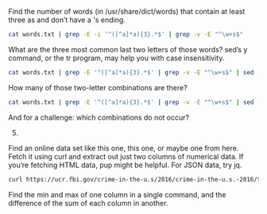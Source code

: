 Find the number of words (in /usr/share/dict/words) that contain at least three as and don’t have a 's ending.

```sh 
cat words.txt | grep -E -i '^([^a]*a){3}.*$' | grep -v -E "^\w+s$"
```


What are the three most common last two letters of those words? sed’s y command, or the tr program, may help you with case insensitivity.

```sh 
cat words.txt | grep -E '^([^a]*a){3}.*$' | grep -v -E "^\w+s$" | sed -E "s/.*([a-z]{2})$/\1/" | sort | uniq -c | sort -k1,1 | tail -n3
```


How many of those two-letter combinations are there?

```sh 
cat words.txt | grep -E '^([^a]*a){3}.*$' | grep -v -E "^\w+s$" | sed -E "s/.*([a-z]{2})$/\1/" | sort | uniq -c | wc -l
```

And for a challenge: which combinations do not occur?

5.
Find an online data set like this one, this one, or maybe one from here.
Fetch it using curl and extract out just two columns of numerical data. If you’re fetching HTML data, pup might be helpful. For JSON data, try jq.

```sh 
curl https://ucr.fbi.gov/crime-in-the-u.s/2016/crime-in-the-u.s.-2016/topic-pages/tables/table-1 | pup "tr .group2" --color | grep -i -w -E "[0-9]{1},[0-9]{3},[0-9]{3}"
```


Find the min and max of one column in a single command, and the difference of the sum of each column in another.
